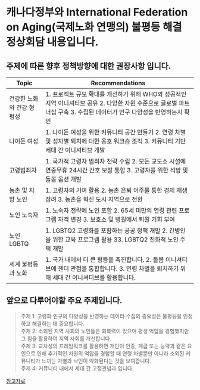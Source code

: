 # 캐나다정부와 International Federation on Aging(국제노화 연맹의) 불평등 해결 정상회담 내용입니다.

## 주제에 따른 향후 정책방향에 대한 권장사항 입니다.
|Topic|Recommendations|
|----------|-------|
|건강한 노화와 건강 형평성 |1. 프로젝트 규모 확대를 개선하기 위해 WHO와 성공적인 지역 이니셔티브 공유 2. 다양한 자원 수준으로 글로벌 파트너십 구축 3. 수집된 데이터가 인구 다양성을 반영하는지 확인| 
|나이든 여성|1. 나이든 여성을 위한 커뮤니티 공간 만들기 2. 연령 차별 및 성차별 퇴치에 대한 옹호 워크숍 조직 3. 커뮤니티 기반 세대 간 이니셔티브 개발|
|고령범죄자|1. 국가적 고령자 범죄자 전략 수립 2. 모든 교도소 시설에 연중무휴 24시간 간호 보장 통합 3. 고령자를 위한 석방 및 돌봄 옵션 개발|
|농촌 및 지방 노인|1. 고령자의 기여 활용 2. 농촌 은퇴 이주를 통한 경제 재생 장려 3. 농촌을 혁신 도시 지역으로 전환|
|노인 노숙자|1. 노숙자 전략에 노인 포함 2. 65세 미만의 연령 관련 프로그램 자격 변경 3. 보호소 및 병원에서 퇴원 기회 부여|
|노인 LGBTQ|1. LGBTQ2 고령화를 포함하는 공공 정책 개발 2. 간병인을 위한 교육 프로그램 활용 33. LGBTQ2 친화적 노인 주택 개발|
|세계 불평등과 노화|1. 국가 내에서 더 큰 평등을 촉진합니다. 2. 돌봄 이니셔티브에 젠더 관점을 통합합니다. 3. 연령 차별을 퇴치하기 위해 세대 간 이니셔티브를 활용합니다.|

## 앞으로 다루어야할 주요 주제입니다.
>주제 1: 고령화 인구의 다양성을 반영하는 데이터 수집의 중요성은 불평등을 인정하고 해결하는 데 중요합니다.  
>주제 2: 소외된 지역 사회의 노인들은 회복력이 있으며 평생 억압을 경험했지만 그 힘을 활용하여 지역 사회를 개선합니다.  
>주제 3: 교차성의 프레임워크를 활용하면 개인이 인종, 계급 또는 능력과 같은 요인으로 인해 추가적인 차원의 억압을 경험할 때 연령 차별뿐만 아니라 소외된 커뮤니티가 느끼는 
>        차별과 낙인이 악화된다는 것을 보여줍니다.  
>주제 4: 커뮤니티 내에서 세대 간 고정관념과 입니다.   

[참고자료](https://ifa.ngo/publication/addressing-inequalities/addressing-inequalities-2018-summit-report/)
